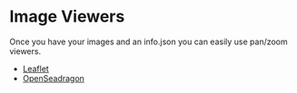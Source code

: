 # Image Viewers

Once you have your images and an info.json you can easily use pan/zoom viewers.

<!-- #todo:310 add statement here about the relationship between servers and clients. -->

- [Leaflet](leaflet.md)
- [OpenSeadragon](openseadragon.md)
